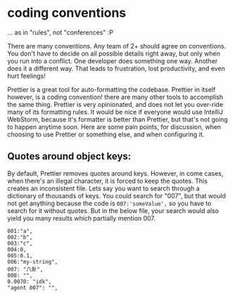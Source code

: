 # coding conventions

... as in "rules", not "conferences" :P

There are many conventions. Any team of 2+ should agree on conventions. You don't have to decide on all possible details right away, but only when you run into a conflict. One developer does something one way. Another does it a different way. That leads to frustration, lost productivity, and even hurt feelings!

Prettier is a great tool for auto-formatting the codebase. Prettier in itself however, is a coding convention! there are many other tools to accomplish the same thing. Prettier is very opinionated, and does not let you over-ride many of its formatting rules. It would be nice if everyone would use IntelliJ WebStorm, because it's formatter is better than Prettier, but that's not going to happen anytime soon. Here are some pain points, for discussion, when choosing to use Prettier or something else, and when configuring it.

## Quotes around object keys:

By default, Prettier removes quotes around keys. However, in come cases, when there's an illegal character, it is forced to keep the quotes. This creates an inconsistent file. Lets say you want to search through a dictionary of thousands of keys. You could search for "007", but that would not get anything because the code is `007:'someValue',` so you have to search for it without quotes. But in the below file, your search would also yield you many results which partially mention 007.

```text
001:"a",
002:"b",
003:"c",
004:0,
005:0.1,
006:"my-string",
007: "八卦",
008: "",
0.0070: "idk",
"agent 007": "",

```

 




